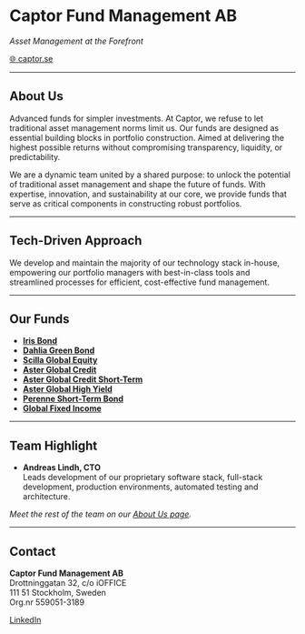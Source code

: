 # Captor Fund Management AB

*Asset Management at the Forefront*

[🌐 captor.se](https://captor.se/)

---

## About Us

Advanced funds for simpler investments. At Captor, we refuse to let traditional asset management norms limit us. Our funds are designed as essential building blocks in portfolio construction. Aimed at delivering the highest possible returns without compromising transparency, liquidity, or predictability.

We are a dynamic team united by a shared purpose: to unlock the potential of traditional asset management and shape the future of funds. With expertise, innovation, and sustainability at our core, we provide funds that serve as critical components in constructing robust portfolios.

---

## Tech-Driven Approach

We develop and maintain the majority of our technology stack in-house, empowering our portfolio managers with best-in-class tools and streamlined processes for efficient, cost-effective fund management.

---

## Our Funds

- **[Iris Bond](https://captor.se/fonder/iris)**
- **[Dahlia Green Bond](https://captor.se/fonder/dahlia)**
- **[Scilla Global Equity](https://captor.se/fonder/scilla)**
- **[Aster Global Credit](https://captor.se/fonder/aster)**
- **[Aster Global Credit Short-Term](https://captor.se/fonder/asterst)**
- **[Aster Global High Yield](https://captor.se/fonder/asterhy)**
- **[Perenne Short-Term Bond](https://captor.se/fonder/perenne)**
- **[Global Fixed Income](https://captor.se/fonder/globalfi)**

---

## Team Highlight

- **Andreas Lindh, CTO**  
  Leads development of our proprietary software stack, full-stack development, production environments, automated testing and architecture.

*Meet the rest of the team on our [About Us page](https://captor.se/vilka-vi-ar).*

---

## Contact

**Captor Fund Management AB**  
Drottninggatan 32, c/o iOFFICE  
111 51 Stockholm, Sweden  
Org.nr 559051-3189

[LinkedIn](https://www.linkedin.com/company/captor-fund-management-ab)
